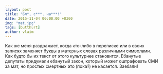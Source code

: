```yaml
---
layout: post
title: "Бл*, с***, на***!"
date: 2015-11-04 00:00:00 +0300
img: "mat.jpg"
tags: [butthurt]
author: vlaim
---
```


Как же меня раздражает, когда кто-либо в переписке или в своих записях заменяет буквы в матерных словах различными символами. Как будто бы их текст от этого культурнее становится. Ебанутые депутаты придумали ебанутый закон, который может оштрафовать СМИ за мат, но простых смертных это (пока?) не касается. Заебали!